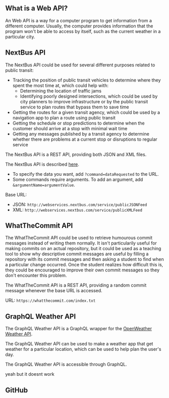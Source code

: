 ## What is a Web API?
An Web API is a way for a computer program to get information from a different computer. Usually, the computer provides information that the program won't be able to access by itself, such as the current weather in a particular city. 

## NextBus API
The NextBus API could be used for several different purposes related to public transit:
* Tracking the position of public transit vehicles to determine where they spent the most time at, which could help with:
  * Determining the location of traffic jams
  * Identifying poorly designed intersections, which could be used by city planners to improve infrastructure or by the public transit service to plan routes that bypass them to save time
* Getting the routes for a given transit agency, which could be used by a navigation app to plan a route using public transit
* Getting the schedule or stop predictions to determine when the customer should arrive at a stop with minimal wait time
* Getting any messages published by a transit agency to determine whether there are problems at a current stop or disruptions to regular service

The NextBus API is a REST API, providing both JSON and XML files.

The NextBus API is described [here](https://gist.github.com/grantland/7cf4097dd9cdf0dfed14).
* To specify the data you want, add `?command=dataRequested` to the URL.
* Some commands require arguments. To add an argument, add `&argumentName=argumentValue`.

Base URL:
* JSON: `http://webservices.nextbus.com/service/publicJSONFeed`
* XML: `http://webservices.nextbus.com/service/publicXMLFeed`

## WhatTheCommit API
The WhatTheCommit API could be used to retrieve humourous commit messages instead of writing them normally. It isn't particularily useful for making commits on an actual repository, but it could be used as a teaching tool to show why descriptive commit messages are useful by filling a repository with its commit messages and then asking a student to find when a particular change occurred. Once the student realizes how difficult this is, they could be encouraged to improve their own commit messages so they don't encounter this problem.

The WhatTheCommit API is a REST API, providing a random commit message whenever the base URL is accessed.

URL: `https://whatthecommit.com/index.txt`

## GraphQL Weather API
The GraphQL Weather API is a GraphQL wrapper for the [OpenWeather Weather API](https://openweathermap.org/api).

The GraphQL Weather API can be used to make a weather app that get weather for a particular location, which can be used to help plan the user's day.

The GraphQL Weather API is accessible through GraphQL.

yeah but it doesnt work

## GitHub